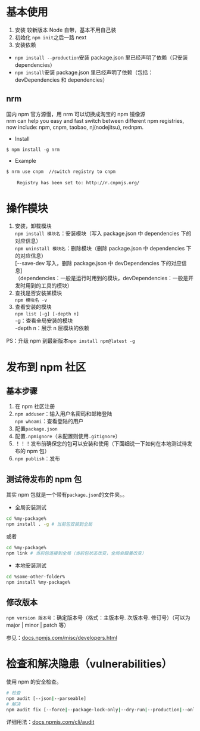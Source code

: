# 基本使用

1.  安装
    较新版本 Node 自带，基本不用自己装
2.  初始化
    `npm init`之后一路 next
3.  安装依赖

-   `npm install --production`安装 package.json 里已经声明了依赖（只安装 dependencies）
-   `npm install`安装 package.json 里已经声明了依赖（包括：devDependencies 和 dependencies）

## nrm

国内 npm 官方源慢，用 nrm 可以切换成淘宝的 npm 镜像源\
nrm can help you easy and fast switch between different npm registries, now include: npm, cnpm, taobao, nj(nodejitsu), rednpm.

-   Install

`$ npm install -g nrm`

-   Example

```bash
$ nrm use cnpm  //switch registry to cnpm
 
    Registry has been set to: http://r.cnpmjs.org/
```

# 操作模块

1.  安装，卸载模块\
    `npm install 模块名`：安装模块（写入 package.json 中 dependencies 下的对应信息）\
    `npm uninstall 模块名`：删除模块（删除 package.json 中 dependencies 下的对应信息）\
    [--save-dev 写入，删除 package.json 中 devDependencies 下的对应信息]\
    （dependencies：一般是运行时用到的模块，devDependencies：一般是开发时用到的工具的模块）
2.  查找是否安装某模块\
    `npm 模块名 -v`
3.  查看安装的模块\
    `npm list [-g] [-depth n]`\
    -g：查看全局安装的模块\
    -depth n：展示 n 层模块的依赖

PS：升级 npm 到最新版本`npm install npm@latest -g`

# 发布到 npm 社区

## 基本步骤

1.  在 npm 社区注册
2.  `npm adduser`：输入用户名密码和邮箱登陆\
    `npm whoami`：查看登陆的用户
3.  配置`package.json`
4.  配置`.npmignore`（未配置则使用`.gitignore`）
5.  ！！！发布前确保您的包可以安装和使用（下面细说一下如何在本地测试待发布的 npm 包）
6.  `npm publish`：发布

## 测试待发布的 npm 包

其实 npm 包就是一个带有`package.json`的文件夹。。

-   全局安装测试

```bash
cd %my-package%
npm install . -g # 当前包安装到全局
```

或者

```bash
cd %my-package%
npm link # 当前包连接到全局（当前包状态改变，全局会跟着改变）
```

-   本地安装测试

```bash
cd %some-other-folder%
npm install %my-package%
```

## 修改版本

`npm version 版本号`：确定版本号（格式：主版本号. 次版本号. 修订号）（可以为 major | minor | patch 等）

参见：[docs.npmjs.com/misc/developers.html](https://docs.npmjs.com/misc/developers.html)

# 检查和解决隐患（vulnerabilities）

使用 npm 的安全检查。

```bash
# 检查
npm audit [--json|--parseable]
# 解决
npm audit fix [--force|--package-lock-only|--dry-run|--production|--only=dev]
```

详细用法：[docs.npmjs.com/cli/audit](https://docs.npmjs.com/cli/audit)

